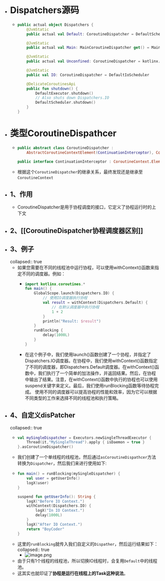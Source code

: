 - # Dispatchers源码
	- ```kotlin
	  public actual object Dispatchers {
	      @JvmStatic
	      public actual val Default: CoroutineDispatcher = DefaultScheduler
	  
	      @JvmStatic
	      public actual val Main: MainCoroutineDispatcher get() = MainDispatcherLoader.dispatcher
	  
	      @JvmStatic
	      public actual val Unconfined: CoroutineDispatcher = kotlinx.coroutines.Unconfined
	  
	      @JvmStatic
	      public val IO: CoroutineDispatcher = DefaultIoScheduler
	  
	      @DelicateCoroutinesApi
	      public fun shutdown() {
	          DefaultExecutor.shutdown()
	          // Also shuts down Dispatchers.IO
	          DefaultScheduler.shutdown()
	      }
	  }
	  ```
- # 类型CoroutineDispathcer
	- ```kotlin
	  public abstract class CoroutineDispatcher :
	      AbstractCoroutineContextElement(ContinuationInterceptor), ContinuationInterceptor
	  
	  public interface ContinuationInterceptor : CoroutineContext.Element
	  ```
	- 根据这个`CoroutineDispatcher`的继承关系，最终发现还是继承至`CoroutineContext`
- ## 1、作用
	- CoroutineDispatcher是用于协程调度的接口，它定义了协程运行时的上下文
- ## 2、[[CoroutineDispatcher协程调度器区别]]
- ## 3、例子
  collapsed:: true
	- 如果您需要在不同的线程池中运行协程，可以使用withContext()函数来指定不同的调度器。例如：
		- ```kotlin
		  import kotlinx.coroutines.*
		  fun main() {
		      GlobalScope.launch(Dispatchers.IO) {
		          // 使用IO调度器执行协程
		          val result = withContext(Dispatchers.Default) {
		              // 在默认调度器中执行协程
		              1 + 2
		          }
		          println("Result: $result")
		      }
		      runBlocking {
		          delay(1000L)
		      }
		  }
		  ```
		- 在这个例子中，我们使用launch()函数创建了一个协程，并指定了Dispatchers.IO调度器。在协程中，我们使用withContext()函数指定了不同的调度器，即Dispatchers.Default调度器。在withContext()函数中，我们执行了一个简单的加法操作，并返回结果。然后，在协程中输出了结果。注意，在withContext()函数中执行的协程也可以使用suspend关键字来定义。最后，我们使用runBlocking函数等待协程完成。
		  使用不同的调度器可以提高协程的性能和效率，因为它可以根据不同类型的工作来选择不同的线程池和执行策略。
- ## 4、自定义disPatcher
  collapsed:: true
	- ```kotlin
	  val mySingleDispatcher = Executors.newSingleThreadExecutor {
	      Thread(it,"MySingleThread").apply { isDaemon = true }
	  }.asCoroutineDispatcher()
	  ```
	- 我们创建了一个单线程的线程池，然后通过`asCoroutineDispathcer`方法转换为`Dispatcher`，然后我们来进行使用如下:
	- ```kotlin
	  fun main() = runBlocking(mySingleDispatcher) {
	      val user = getUserInfo()
	      logX(user)
	  }
	  
	  suspend fun getUserInfo(): String {
	      logX("Before IO Context.")
	      withContext(Dispatchers.IO) {
	          logX("In IO Context.")
	          delay(1000L)
	      }
	      logX("After IO Context.")
	      return "BoyCoder"
	  }
	  ```
	- 这里的`runBlocking`就传入我们自定义的`Dispather`，然后运行结果如下：
	  collapsed:: true
		- ![image.png](https://p6-juejin.byteimg.com/tos-cn-i-k3u1fbpfcp/ce5bafb00d234da481b40a6b9a58ae09~tplv-k3u1fbpfcp-zoom-in-crop-mark:4536:0:0:0.awebp?)
	- 由于只有1个线程的线程池，所以切换IO线程时，会复用`Default`中的线程池。
	- 这其实也就印证了**协程是运行在线程上的Task这种说法**。